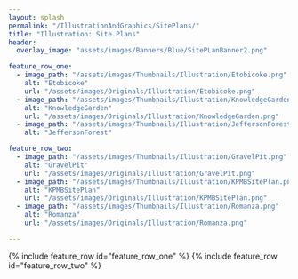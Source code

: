 ```yaml
---
layout: splash
permalink: "/IllustrationAndGraphics/SitePlans/"
title: "Illustration: Site Plans"
header:
  overlay_image: "assets/images/Banners/Blue/SitePLanBanner2.png"

feature_row_one:
  - image_path: "/assets/images/Thumbnails/Illustration/Etobicoke.png"
    alt: "Etobicoke"
    url: "/assets/images/Originals/Illustration/Etobicoke.png"
  - image_path: "/assets/images/Thumbnails/Illustration/KnowledgeGarden.png"
    alt: "KnowledgeGarden"
    url: "/assets/images/Originals/Illustration/KnowledgeGarden.png"
  - image_path: "/assets/images/Thumbnails/Illustration/JeffersonForest.png"
    alt: "JeffersonForest"

feature_row_two:
  - image_path: "/assets/images/Thumbnails/Illustration/GravelPit.png"
    alt: "GravelPit"
    url: "/assets/images/Originals/Illustration/GravelPit.png"
  - image_path: "/assets/images/Thumbnails/Illustration/KPMBSitePlan.png"
    alt: "KPMBSitePlan"
    url: "/assets/images/Originals/Illustration/KPMBSitePlan.png"
  - image_path: "/assets/images/Thumbnails/Illustration/Romanza.png"
    alt: "Romanza"
    url: "/assets/images/Originals/Illustration/Romanza.png"

---
```


{% include feature_row id="feature_row_one" %}
{% include feature_row id="feature_row_two" %}
